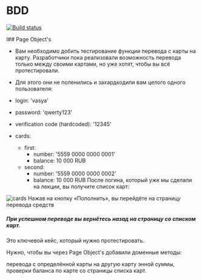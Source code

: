 # BDD
[![Build status](https://ci.appveyor.com/api/projects/status/uufd8w9h0rh2bkba?svg=true)](https://ci.appveyor.com/project/TanjaDalvadiants/bdd)

I##  Page Object's
* Вам необходимо добить тестирование функции перевода с карты на карту. Разработчики пока реализовали возможность перевода только между своими картами, но уже хотят, чтобы вы всё протестировали.

* Для этого они не поленились и захардкодили вам целого одного пользователя:

* login: 'vasya'
* password: 'qwerty123'
* verification code (hardcoded): '12345'
* cards:
    * first:
        * number: '5559 0000 0000 0001'
        * balance: 10 000 RUB
    * second:
        * number: '5559 0000 0000 0002'
        * balance: 10 000 RUB
 После логина, который уже мы сделали на лекции, вы получите список карт:

![cards](https://github.com/TanjaDalvadiants/BDD/assets/121951420/049b4d68-8a4e-4e4b-a67c-e5f00b2ff1ce)
Нажав на кнопку «Пополнить», вы перейдёте на страницу перевода средств

##### При успешном переводе вы вернётесь назад на страницу со списком карт.

Это ключевой кейс, который нужно протестировать.

Нужно, чтобы вы через Page Object's добавили доменные методы:

перевода с определённой карты на другую карту энной суммы,
проверки баланса по карте со страницы списка карт.


